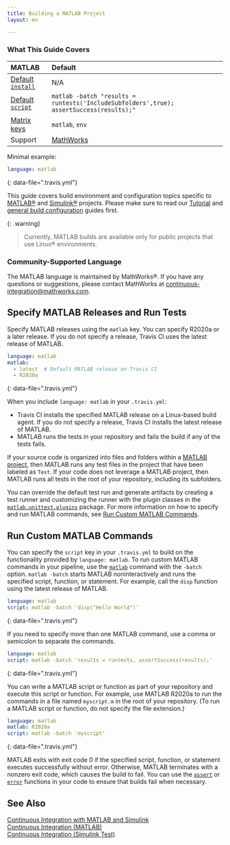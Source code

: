 ```yaml
---
title: Building a MATLAB Project
layout: en

---
```



### What This Guide Covers

<aside markdown="block" class="ataglance">

| MATLAB                                      | Default                                   |
|:--------------------------------------------|:------------------------------------------|
| [Default `install`](#dependency-management) | N/A                                       |
| [Default `script`](#default-build-script)   | `matlab -batch "results = runtests('IncludeSubfolders',true); assertSuccess(results);" `               |
| [Matrix keys](#build-matrix)                | `matlab`, `env`                                       |
| Support                                     | [MathWorks](mailto:continuous-integration@mathworks.com) |

Minimal example:

```yaml
language: matlab
```
{: data-file=".travis.yml"}

</aside>


This guide covers build environment and configuration topics specific to
[MATLAB&reg;](https://www.mathworks.com/products/matlab.html) and [Simulink&reg;](https://www.mathworks.com/products/simulink.html) projects. Please make sure to read our
[Tutorial](/user/tutorial/) and
[general build configuration](/user/customizing-the-build/) guides first.

{: .warning}
> Currently, MATLAB builds are available only for public projects that use Linux&reg; environments.


### Community-Supported Language

The MATLAB language is maintained by MathWorks&reg;. If you have any questions or suggestions, please contact MathWorks at [continuous-integration@mathworks.com](mailto:continuous-integration@mathworks.com).

## Specify MATLAB Releases and Run Tests

Specify MATLAB releases using the `matlab` key. You can specify R2020a or a later release. If you do not specify a release, Travis CI uses the latest release of MATLAB. 

```yaml 
language: matlab
matlab:
  - latest  # Default MATLAB release on Travis CI
  - R2020a
``` 
{: data-file=".travis.yml"}

When you include `language: matlab` in your `.travis.yml`:

* Travis CI installs the specified MATLAB release on a Linux-based build agent. If you do not specify a release, Travis CI installs the latest release of MATLAB.
* MATLAB runs the tests in your repository and fails the build if any of the tests fails. 

If your source code is organized into files and folders within a [MATLAB project](https://www.mathworks.com/help/matlab/projects.html), then MATLAB runs any test files in the project that have been labeled as `Test`. If your code does not leverage a MATLAB project, then MATLAB runs all tests in the root of your repository, including its subfolders.

You can override the default test run and generate artifacts by creating a test runner and customizing the runner with the plugin classes in the [`matlab.unittest.plugins`](https://www.mathworks.com/help/matlab/ref/matlab.unittest.plugins-package.html) package. For more information on how to specify and run MATLAB commands, see [Run Custom MATLAB Commands](#run-custom-matlab-commands). 


## Run Custom MATLAB Commands

You can specify the `script` key in your `.travis.yml` to build on the functionality provided by `language: matlab`. To run custom MATLAB commands in your pipeline, use the [`matlab`](https://www.mathworks.com/help/matlab/ref/matlablinux.html) command with the `-batch` option. `matlab -batch` starts MATLAB noninteractively and runs the specified script, function, or statement. For example, call the `disp` function using the latest release of MATLAB.

```yaml
language: matlab
script: matlab -batch 'disp("Hello World")'
``` 
{: data-file=".travis.yml"}

If you need to specify more than one MATLAB command, use a comma or semicolon to separate the commands. 

```yaml
language: matlab
script: matlab -batch 'results = runtests, assertSuccess(results);'
``` 
{: data-file=".travis.yml"}


You can write a MATLAB script or function as part of your repository and execute this script or function. For example, use MATLAB R2020a to run the commands in a file named `myscript.m` in the root of your repository. (To run a MATLAB script or function, do not specify the file extension.)

```yaml
language: matlab
matlab: R2020a
script: matlab -batch 'myscript'
``` 
{: data-file=".travis.yml"}


MATLAB exits with exit code 0 if the specified script, function, or statement executes successfully without error. Otherwise, MATLAB terminates with a nonzero exit code, which causes the build to fail. You can use the [`assert`](https://www.mathworks.com/help/matlab/ref/assert.html) or [`error`](https://www.mathworks.com/help/matlab/ref/error.html) functions in your code to ensure that builds fail when necessary.


## See Also
[Continuous Integration with MATLAB and Simulink](https://www.mathworks.com/solutions/continuous-integration.html)<br/>
[Continuous Integration (MATLAB)](https://www.mathworks.com/help/matlab/continuous-integration.html)<br/>
[Continuous Integration (Simulink Test)](https://www.mathworks.com/help/sltest/continuous-integration.html)